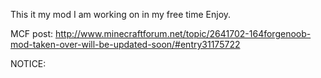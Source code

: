 This it my mod I am working on in my free time Enjoy.


MCF post: http://www.minecraftforum.net/topic/2641702-164forgenoob-mod-taken-over-will-be-updated-soon/#entry31175722


NOTICE:

